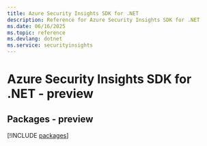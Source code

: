 ```yaml
---
title: Azure Security Insights SDK for .NET
description: Reference for Azure Security Insights SDK for .NET
ms.date: 06/16/2025
ms.topic: reference
ms.devlang: dotnet
ms.service: securityinsights
---
```

# Azure Security Insights SDK for .NET - preview
## Packages - preview
[!INCLUDE [packages](security-insights-index.md)]